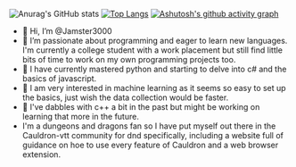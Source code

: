 ![Anurag's GitHub stats](https://github-readme-stats.vercel.app/api?username=jamster3000&show_icons=true&theme=synthwave)
[![Top Langs](https://github-readme-stats.vercel.app/api/top-langs/?username=jamster3000&theme=synthwave)](https://github.com/anuraghazra/github-readme-stats)
[![Ashutosh's github activity graph](https://github-readme-activity-graph.vercel.app/graph?username=jamster3000&theme=tokyo-night)](https://github.com/ashutosh00710/github-readme-activity-graph)


- 👋 Hi, I’m @Jamster3000
- 👀 I’m passionate about programming and eager to learn new languages. I'm currently a college student with a work placement but still find little bits of time to work on my own programming projects too.
- 🌿 I have currently mastered python and starting to delve into c# and the basics of javascript.
- 🍂 I am very interested in machine learning as it seems so easy to set up the basics, just wish the data collection would be faster.
- 🌱 I've dabbles with c++ a bit in the past but might be working on learning that more in the future.
- I'm a dungeons and dragons fan so I have put myself out there in the Cauldron-vtt community for dnd specifically, including a website full of guidance on hoe to use every feature of Cauldron and a web browser extension.
